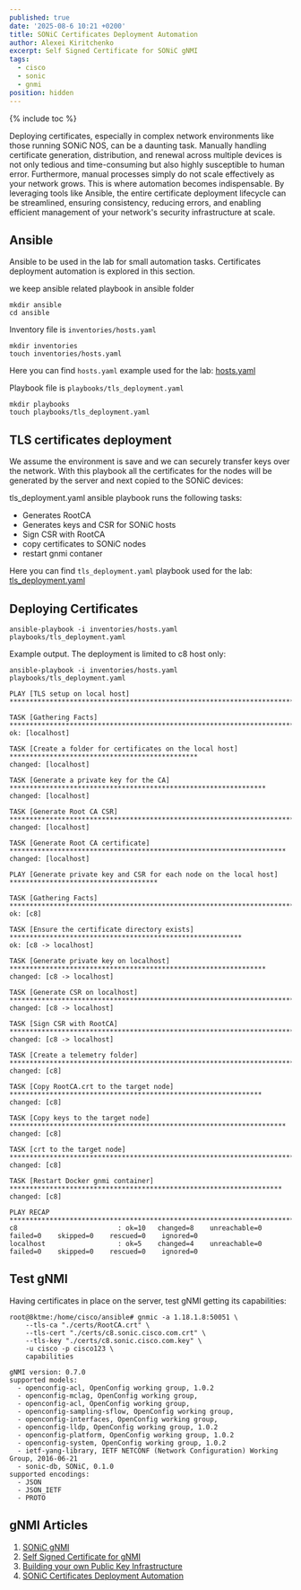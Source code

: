 ```yaml
---
published: true
date: '2025-08-6 10:21 +0200'
title: SONiC Certificates Deployment Automation
author: Alexei Kiritchenko
excerpt: Self Signed Certificate for SONiC gNMI
tags:
  - cisco
  - sonic
  - gnmi
position: hidden
---
```


{% include toc %}

Deploying certificates, especially in complex network environments like those running SONiC NOS, can be a daunting task. Manually handling certificate generation, distribution, and renewal across multiple devices is not only tedious and time-consuming but also highly susceptible to human error. Furthermore, manual processes simply do not scale effectively as your network grows. This is where automation becomes indispensable. By leveraging tools like Ansible, the entire certificate deployment lifecycle can be streamlined, ensuring consistency, reducing errors, and enabling efficient management of your network's security infrastructure at scale.

## Ansible

Ansible to be used in the lab for small automation tasks. Certificates deployment automation is explored in this section.

we keep ansible related playbook in ansible folder

```
mkdir ansible
cd ansible
```

Inventory file is `inventories/hosts.yaml`

```
mkdir inventories
touch inventories/hosts.yaml
```

Here you can find `hosts.yaml` example used for the lab: [hosts.yaml](https://github.com/sedoychel/sonicCertAutoDeployment/blob/main/inventories/hosts.yaml)

Playbook file is `playbooks/tls_deployment.yaml`

```
mkdir playbooks
touch playbooks/tls_deployment.yaml 
```

## TLS certificates deployment

We assume the environment is save and we can securely transfer keys over the network. With this playbook all the certificates for the nodes will be generated by the server and next copied to the SONiC devices:

tls_deployment.yaml ansible playbook runs the following tasks:

- Generates RootCA
- Generates keys and CSR for SONiC hosts
- Sign CSR with RootCA
- copy certificates to SONiC nodes
- restart gnmi contaner

Here you can find `tls_deployment.yaml` playbook used for the lab: [tls_deployment.yaml](https://github.com/sedoychel/sonicCertAutoDeployment/blob/main/playbooks/tls_deployment.yaml)

## Deploying Certificates

```
ansible-playbook -i inventories/hosts.yaml playbooks/tls_deployment.yaml
```

Example output. The deployment is limited to c8 host only:

```
ansible-playbook -i inventories/hosts.yaml playbooks/tls_deployment.yaml

PLAY [TLS setup on local host] **************************************************************************

TASK [Gathering Facts] **********************************************************************************
ok: [localhost]

TASK [Create a folder for certificates on the local host] ***********************************************
changed: [localhost]

TASK [Generate a private key for the CA] ****************************************************************
changed: [localhost]

TASK [Generate Root CA CSR] *****************************************************************************
changed: [localhost]

TASK [Generate Root CA certificate] *********************************************************************
changed: [localhost]

PLAY [Generate private key and CSR for each node on the local host] *************************************

TASK [Gathering Facts] **********************************************************************************
ok: [c8]

TASK [Ensure the certificate directory exists] **********************************************************
ok: [c8 -> localhost]

TASK [Generate private key on localhost] ****************************************************************
changed: [c8 -> localhost]

TASK [Generate CSR on localhost] ************************************************************************
changed: [c8 -> localhost]

TASK [Sign CSR with RootCA] *****************************************************************************
changed: [c8 -> localhost]

TASK [Create a telemetry folder] ************************************************************************
changed: [c8]

TASK [Copy RootCA.crt to the target node] ***************************************************************
changed: [c8]

TASK [Copy keys to the target node] *********************************************************************
changed: [c8]

TASK [crt to the target node] ***************************************************************************
changed: [c8]

TASK [Restart Docker gnmi container] ********************************************************************
changed: [c8]

PLAY RECAP **********************************************************************************************
c8                         : ok=10   changed=8    unreachable=0    failed=0    skipped=0    rescued=0    ignored=0
localhost                  : ok=5    changed=4    unreachable=0    failed=0    skipped=0    rescued=0    ignored=0
```

## Test gNMI

Having certificates in place on the server, test gNMI getting its capabilities:

```
root@8ktme:/home/cisco/ansible# gnmic -a 1.18.1.8:50051 \
    --tls-ca "./certs/RootCA.crt" \
    --tls-cert "./certs/c8.sonic.cisco.com.crt" \
    --tls-key "./certs/c8.sonic.cisco.com.key" \
    -u cisco -p cisco123 \
    capabilities
    
gNMI version: 0.7.0
supported models:
  - openconfig-acl, OpenConfig working group, 1.0.2
  - openconfig-mclag, OpenConfig working group,
  - openconfig-acl, OpenConfig working group,
  - openconfig-sampling-sflow, OpenConfig working group,
  - openconfig-interfaces, OpenConfig working group,
  - openconfig-lldp, OpenConfig working group, 1.0.2
  - openconfig-platform, OpenConfig working group, 1.0.2
  - openconfig-system, OpenConfig working group, 1.0.2
  - ietf-yang-library, IETF NETCONF (Network Configuration) Working Group, 2016-06-21
  - sonic-db, SONiC, 0.1.0
supported encodings:
  - JSON
  - JSON_IETF
  - PROTO
  ```
  
  
## gNMI Articles
  
  1. [SONiC gNMI](../sonic_gnmi)
  2. [Self Signed Certificate for gNMI](../selfSingnedCert)
  3. [Building your own Public Key Infrastructure](../pkiInfra)
  4. [SONiC Certificates Deployment Automation](../sonicCertAutoDeployment)











